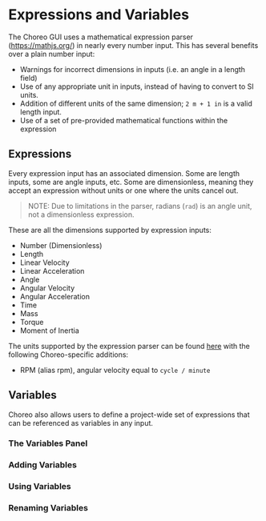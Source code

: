 # Expressions and Variables

The Choreo GUI uses a mathematical expression parser (https://mathjs.org/) in nearly every number input. This has several benefits over a plain number input:

* Warnings for incorrect dimensions in inputs (i.e. an angle in a length field)
* Use of any appropriate unit in inputs, instead of having to convert to SI units.
* Addition of different units of the same dimension; `2 m + 1 in` is a valid length input.
* Use of a set of pre-provided mathematical functions within the expression

## Expressions

Every expression input has an associated dimension. Some are length inputs, some are angle inputs, etc. Some are dimensionless, meaning they accept an expression without units or one where the units cancel out.

> NOTE: Due to limitations in the parser, radians (`rad`) is an angle unit, not a dimensionless expression.

These are all the dimensions supported by expression inputs:
* Number (Dimensionless)
* Length
* Linear Velocity
* Linear Acceleration
* Angle
* Angular Velocity
* Angular Acceleration
* Time
* Mass
* Torque
* Moment of Inertia

The units supported by the expression parser can be found [here](https://mathjs.org/docs/datatypes/units.html#reference) with the following Choreo-specific additions:
* RPM (alias rpm), angular velocity equal to `cycle / minute`

## Variables

Choreo also allows users to define a project-wide set of expressions that can be referenced as variables in any input. 

### The Variables Panel

### Adding Variables

### Using Variables

### Renaming Variables



